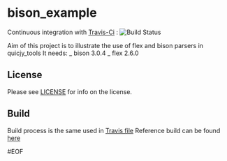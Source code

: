 # bison_example

Continuous integration with [Travis-Ci](https://travis-ci.org/quicky2000/bison_example) : ![Build Status](https://travis-ci.org/quicky2000/bison_example.svg?branch=master)

Aim of this project is to illustrate the use of flex and bison parsers in quicjy_tools
It needs:
_ bison 3.0.4
_ flex  2.6.0

License
-------
Please see [LICENSE](LICENSE) for info on the license.

Build
-----

Build process is the same used in [Travis file](.travis.yml)
Reference build can be found [here](https://travis-ci.org/quicky2000/bison_example)

#EOF
